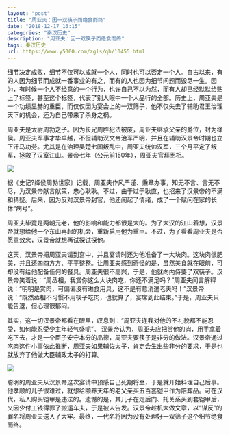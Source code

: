 ```yaml
---
layout: "post"
title: "周亚夫：因一双筷子而绝食而终"
date: "2018-12-17 16:15"
categories: "秦汉历史"
description: "周亚夫：因一双筷子而绝食而终"
tags: 秦汉历史
url: https://www.y5000.com/zgls/qh/10455.html
---
```






细节决定成败，细节不仅可以成就一个人，同时也可以否定一个人。自古以来，有的人因为细节而成就一番事业的有之，而有的人也因为细节问题而毁尽一生。因为，有时候一个人不经意的一个行为，也许自己不以为然，而有人却已经默默给贴上了标签，甚至这个标签，代表了别人眼中一个人品行的全部。历史上，周亚夫是一个功绩显赫的重臣，而仅仅因为宴会上的一双筛子，他不仅失去了辅助君王治理天下的机会，还为自己带来了杀身之祸。

周亚夫是太尉周勃之子。因为长兄周胜犯法被废，周亚夫继承父亲的爵位，封为绛侯。周亚夫军事才华卓越，不但辅助汉文帝治军严明，并且在辅助汉景帝时期也立下汗马功劳。尤其是在治理吴楚七国叛乱中，周亚夫统帅汉军，三个月平定了叛军，拯救了汉室江山。景帝七年（公元前150年），周亚夫官拜丞相。

![](https://img.y5000.com/uploads/allimg/170113/0935091252-0.jpg)

据《史记?绛侯周勃世家》记载，周亚夫作风严谨、秉章办事，知无不言、言无不尽，为汉景帝献言献策，忠心耿耿。不过，由于过于耿直，也招来了汉景帝的不满和猜疑。后来，因为反对汉景帝封官，他还闹起了情绪，成了一个赋闲在家的长休“病号”。

周亚夫毕竟是两朝元老，他的影响和能力都很是大的。为了大汉的江山着想，汉景帝就想给他一个东山再起的机会，重新启用他为重臣。不过，为了看看周亚夫是否愿意效忠，汉景帝就想再试探试探他。

这天，汉景帝把周亚夫请到宫中，并且宴请时还为他准备了一大块肉。这块肉很肥美，并且还四四方方、平平整整。让周亚夫感到奇怪的是，虽然美食就在眼前，可却没有给他配备任何的餐具。周亚夫很不高兴，于是，他就向内侍要了双筷子。汉景帝笑着说：“周丞相，我赏你这么大块肉吃，你还不满足吗？”周亚夫闻言解释说：“明明是赏肉，可偏偏没有进食用具，这不是有意消遣老夫吗！”汉景帝说：“既然丞相不习惯不用筷子吃肉，也就算了，宴席到此结束。”于是，周亚夫只能告退，但心理很郁闷。

其实，这一切汉景帝都看在眼里，叹息到：“周亚夫连我对他的不礼貌都不能忍受，如何能忍受少主年轻气盛呢”。
汉景帝认为，周亚夫应把赏他的肉，用手拿着吃下去，才是一个臣子安守本分的品德，周亚夫要筷子是非分的做法。汉景帝通过吃肉这件小事依此推断，周亚夫如果辅佐太子，肯定会生出些非分的要求，于是也就放弃了他做大臣辅政太子的打算。

![](https://img.y5000.com/uploads/allimg/170113/0935095219-1.jpg)

聪明的周亚夫从汉景帝这次宴请中预感自己死期将至，于是就开始料理自己后事。他孝顺的儿子很难过，就想给颐养天年的老父亲买五百套铠甲作为陪葬品。可在汉代，私人购买铠甲是违法的。遗憾的是，其儿子在走后门、托关系买到套铠甲后，又因少付工钱得罪了搬运车夫，于是被人告发。汉景帝趁机大做文章，以“谋反”的罪名将周亚夫送入了大牢。最终，一代名将因为没有处理好一双筛子这个细节绝食而终。
